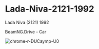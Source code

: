# Lada-Niva-2121-1992
Lada Niva (2121) 1992

BeamNG.Drive - Car

![chrome-r-DUCaymp-U0](https://github.com/user-attachments/assets/dbe6abbe-e1f6-456b-b609-5b384e18e288)
